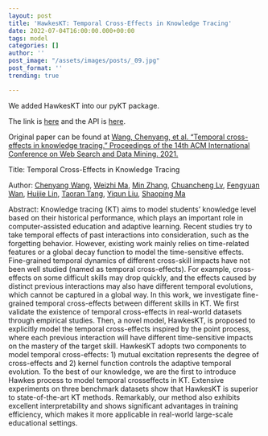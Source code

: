 ```yaml
---
layout: post
title: 'HawkesKT: Temporal Cross-Effects in Knowledge Tracing'
date: 2022-07-04T16:00:00.000+00:00
tags: model
categories: []
author: ''
post_image: "/assets/images/posts/_09.jpg"
post_format: ''
trending: true

---
```

We added HawkesKT into our pyKT package.

The link is [here](https://pykt-toolkit.readthedocs.io/en/latest/models.html#hawkeskt) and the API is [here](https://pykt-toolkit.readthedocs.io/en/latest/pykt.models.html#module-pykt.models.hawkes).

Original paper can be found at [Wang, Chenyang, et al. “Temporal cross-effects in knowledge tracing.” Proceedings of the 14th ACM International Conference on Web Search and Data Mining. 2021.](http://www.thuir.cn/group/\~mzhang/publications/WSDM2021-WangChenyang.pdf)

Title: Temporal Cross-Effects in Knowledge Tracing

Author: [Chenyang Wang](https://dl.acm.org/profile/99659338200), [Weizhi Ma](https://dl.acm.org/profile/99659057529), [Min Zhang](https://dl.acm.org/profile/81423595921), [Chuancheng Lv](https://dl.acm.org/profile/99659687728), [Fengyuan Wan](https://dl.acm.org/profile/99659686836), [Huijie Lin](https://dl.acm.org/profile/99659686677), [Taoran Tang](https://dl.acm.org/profile/99659687331), [Yiqun Liu](https://dl.acm.org/profile/81100537648), [Shaoping Ma](https://dl.acm.org/profile/81100447859)

Abstract: Knowledge tracing (KT) aims to model students’ knowledge level based on their historical performance, which plays an important role in computer-assisted education and adaptive learning. Recent studies try to take temporal effects of past interactions into consideration, such as the forgetting behavior. However, existing work mainly relies on time-related features or a global decay function to model the time-sensitive effects. Fine-grained temporal dynamics of different cross-skill impacts have not been well studied (named as temporal cross-effects). For example, cross-effects on some difficult skills may drop quickly, and the effects caused by distinct previous interactions may also have different temporal evolutions, which cannot be captured in a global way. In this work, we investigate fine-grained temporal cross-effects between different skills in KT. We first validate the existence of temporal cross-effects in real-world datasets through empirical studies. Then, a novel model, HawkesKT, is proposed to explicitly model the temporal cross-effects inspired by the point process, where each previous interaction will have different time-sensitive impacts on the mastery of the target skill. HawkesKT adopts two components to model temporal cross-effects: 1) mutual excitation represents the degree of cross-effects and 2) kernel function controls the adaptive temporal evolution. To the best of our knowledge, we are the first to introduce Hawkes process to model temporal crosseffects in KT. Extensive experiments on three benchmark datasets show that HawkesKT is superior to state-of-the-art KT methods. Remarkably, our method also exhibits excellent interpretability and shows significant advantages in training efficiency, which makes it more applicable in real-world large-scale educational settings.